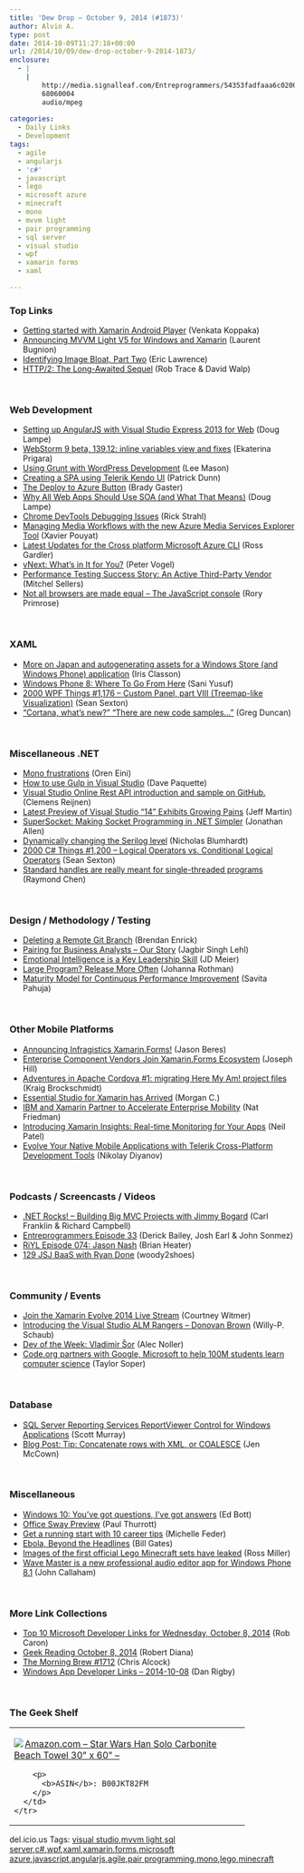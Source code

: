 ```yaml
---
title: 'Dew Drop – October 9, 2014 (#1873)'
author: Alvin A.
type: post
date: 2014-10-09T11:27:18+00:00
url: /2014/10/09/dew-drop-october-9-2014-1873/
enclosure:
  - |
    |
        http://media.signalleaf.com/Entreprogrammers/54353fadfaaa6c0200917c5c/rss/The-EntreProgrammers-Episode-33-Seneca-s-Letters.mp3
        68060004
        audio/mpeg
        
categories:
  - Daily Links
  - Development
tags:
  - agile
  - angularjs
  - 'c#'
  - javascript
  - lego
  - microsoft azure
  - minecraft
  - mono
  - mvvm light
  - pair programming
  - sql server
  - visual studio
  - wpf
  - xamarin forms
  - xaml

---
```

### <a name="top"></a>Top Links

  * <a href="http://blog.falafel.com/getting-started-xamarin-android-player/" target="_blank">Getting started with Xamarin Android Player</a> (Venkata Koppaka)
  * <a href="http://feedproxy.google.com/~r/galasoft/~3/4irfbzKmHS0/" target="_blank">Announcing MVVM Light V5 for Windows and Xamarin</a> (Laurent Bugnion)
  * <a href="http://feedproxy.google.com/~r/Telerik/~3/4thBvK9Yxmg/identifying-image-bloat-part-two" target="_blank">Identifying Image Bloat, Part Two</a> (Eric Lawrence)
  * <a href="http://blogs.msdn.com/b/ie/archive/2014/10/08/http-2-the-long-awaited-sequel.aspx" target="_blank">HTTP/2: The Long-Awaited Sequel</a> (Rob Trace & David Walp)

&nbsp;

### <a name="web"></a>Web Development

  * <a href="http://feedproxy.google.com/~r/geekswithblogs/~3/0QHfzaEoXtY/setting-up-angularjs-with-visual-studio-express-2013-for-web.aspx" target="_blank">Setting up AngularJS with Visual Studio Express 2013 for Web</a> (Doug Lampe)
  * <a href="http://blog.jetbrains.com/webstorm/2014/10/webstorm-9-beta-139-12-inline-variables-view-and-fixes/" target="_blank">WebStorm 9 beta, 139.12: inline variables view and fixes</a> (Ekaterina Prigara)
  * <a href="http://code.tutsplus.com/tutorials/using-grunt-with-wordpress-development--cms-21743" target="_blank">Using Grunt with WordPress Development</a> (Lee Mason)
  * <a href="http://blog.falafel.com/creating-a-spa-using-kendo/" target="_blank">Creating a SPA using Telerik Kendo UI</a> (Patrick Dunn)
  * <a href="http://www.bradygaster.com/post/the-deploy-to-azure-button" target="_blank">The Deploy to Azure Button</a> (Brady Gaster)
  * <a href="http://feedproxy.google.com/~r/geekswithblogs/~3/fv7-AYpAjIw/why-all-web-apps-should-use-soa-and-what-that.aspx" target="_blank">Why All Web Apps Should Use SOA (and What That Means)</a> (Doug Lampe)
  * <a href="http://feedproxy.google.com/~r/RickStrahl/~3/yEqREa4yv6s/Chrome-DevTools-Debugging-Issues" target="_blank">Chrome DevTools Debugging Issues</a> (Rick Strahl)
  * <a href="http://azure.microsoft.com/blog/2014/10/08/azure-media-services-explorer/" target="_blank">Managing Media Workflows with the new Azure Media Services Explorer Tool</a> (Xavier Pouyat)
  * <a href="http://msopentech.com/blog/2014/10/08/latest-updates-to-azure-cli/" target="_blank">Latest Updates for the Cross platform Microsoft Azure CLI</a> (Ross Gardler)
  * <a href="http://visualstudiomagazine.com/articles/2014/10/01/vnext.aspx" target="_blank">vNext: What&#8217;s in It for You?</a> (Peter Vogel)
  * <a href="http://mitchelsellers.com/blogs/2014/10/08/performance-testing-success-story-an-active-third-party-vendor.aspx" target="_blank">Performance Testing Success Story: An Active Third-Party Vendor</a> (Mitchel Sellers)
  * <a href="http://feedproxy.google.com/~r/RoryPrimrose/~3/T0AbXdfrQd0/post.aspx" target="_blank">Not all browsers are made equal &#8211; The JavaScript console</a> (Rory Primrose)

&nbsp;

### <a name="silverlight"></a>XAML

  * <a href="http://irisclasson.com/2014/10/08/more-on-japan-and-autogenerating-assets-for-a-windows-store-and-windows-phone-application/" target="_blank">More on Japan and autogenerating assets for a Windows Store (and Windows Phone) application</a> (Iris Classon)
  * <a href="http://code.tutsplus.com/tutorials/windows-phone-8-where-to-go-from-here--cms-20496" target="_blank">Windows Phone 8: Where To Go From Here</a> (Sani Yusuf)
  * <a href="http://wpf.2000things.com/2014/10/09/1176-custom-panel-part-viii/" target="_blank">2000 WPF Things #1,176 – Custom Panel, part VIII (Treemap-like Visualization)</a> (Sean Sexton)
  * <a href="http://channel9.msdn.com/coding4fun/blog/Cortana-whats-new-There-are-new-code-samples" target="_blank">&#8220;Cortana, what&#8217;s new?&#8221; &#8220;There are new code samples&#8230;&#8221;</a> (Greg Duncan)

&nbsp;

### <a name="dotnet"></a>Miscellaneous .NET

  * <a href="http://feedproxy.google.com/~r/AyendeRahien/~3/8lYR18HPM2Q/mono-frustrations" target="_blank">Mono frustrations</a> (Oren Eini)
  * <a href="http://www.davepaquette.com/archive/2014/10/08/how-to-use-gulp-in-visual-studio.aspx?utm_source=rss&utm_medium=rss&utm_campaign=how-to-use-gulp-in-visual-studio" target="_blank">How to use Gulp in Visual Studio</a> (Dave Paquette)
  * <a href="http://feedproxy.google.com/~r/clemensreijnen/qzrF/~3/zVnDNQM7kdg/post.aspx" target="_blank">Visual Studio Online Rest API introduction and sample on GitHub.</a> (Clemens Reijnen)
  * <a href="http://www.infoq.com/news/2014/10/VS14_CTP4?utm_campaign=infoq_content&utm_source=infoq&utm_medium=feed&utm_term=global" target="_blank">Latest Preview of Visual Studio “14” Exhibits Growing Pains</a> (Jeff Martin)
  * <a href="http://www.infoq.com/news/2014/10/SuperSocket?utm_campaign=infoq_content&utm_source=infoq&utm_medium=feed&utm_term=global" target="_blank">SuperSocket: Making Socket Programming in .NET Simpler</a> (Jonathan Allen)
  * <a href="http://nblumhardt.com/2014/10/dynamically-changing-the-serilog-level/" target="_blank">Dynamically changing the Serilog level</a> (Nicholas Blumhardt)
  * <a href="http://csharp.2000things.com/2014/10/09/1200-logical-operators-vs-conditional-logical-operators/" target="_blank">2000 C# Things #1,200 – Logical Operators vs. Conditional Logical Operators</a> (Sean Sexton)
  * <a href="http://blogs.msdn.com/b/oldnewthing/archive/2014/10/08/10563127.aspx" target="_blank">Standard handles are really meant for single-threaded programs</a> (Raymond Chen)

&nbsp;

### <a name="design"></a>Design / Methodology / Testing

  * <a href="http://feedproxy.google.com/~r/BrendanEnrick/~3/2qT9TATCe7g/post.aspx" target="_blank">Deleting a Remote Git Branch</a> (Brendan Enrick)
  * <a href="http://www.thoughtworks.com/insights/blog/pairing-business-analysts-our-story" target="_blank">Pairing for Business Analysts &#8211; Our Story</a> (Jagbir Singh Lehl)
  * <a href="http://feedproxy.google.com/~r/jmeier/~3/N2xsO1ecDrg/emotional-intelligence-is-a-key-leadership-skill.aspx" target="_blank">Emotional Intelligence is a Key Leadership Skill</a> (JD Meier)
  * <a href="http://feedproxy.google.com/~r/ManagingProductDevelopment/~3/PimXpYH1gVo/large-program-release-more-often.html" target="_blank">Large Program? Release More Often</a> (Johanna Rothman)
  * <a href="http://www.infoq.com/news/2014/10/maturity-model?utm_campaign=infoq_content&utm_source=infoq&utm_medium=feed&utm_term=global" target="_blank">Maturity Model for Continuous Performance Improvement</a> (Savita Pahuja)

&nbsp;

### <a name="mobile"></a>Other Mobile Platforms

  * <a href="http://www.infragistics.com/community/blogs/jason_beres/archive/2014/10/08/announcing-infragistics-xamarin-forms.aspx" target="_blank">Announcing Infragistics Xamarin.Forms!</a> (Jason Beres)
  * <a href="http://blog.xamarin.com/enterprise-component-vendors-join-xamarin.forms-ecosystem/" target="_blank">Enterprise Component Vendors Join Xamarin.Forms Ecosystem</a> (Joseph Hill)
  * <a href="http://www.kraigbrockschmidt.com/2014/10/08/cordova-adventures-migrating-windows-project/" target="_blank">Adventures in Apache Cordova #1: migrating Here My Am! project files</a> (Kraig Brockschmidt)
  * <a href="http://www.syncfusion.com/blogs/post/Essential-Studio-for-Xamarin-has-Arrived.aspx" target="_blank">Essential Studio for Xamarin has Arrived</a> (Morgan C.)
  * <a href="http://blog.xamarin.com/ibm-and-xamarin-partner-to-accelerate-enterprise-mobility/" target="_blank">IBM and Xamarin Partner to Accelerate Enterprise Mobility</a> (Nat Friedman)
  * <a href="http://blog.xamarin.com/monitoring-your-apps-with-xamarin-insights/" target="_blank">Introducing Xamarin Insights: Real-time Monitoring for Your Apps</a> (Neil Patel)
  * <a href="http://feedproxy.google.com/~r/Telerik/~3/uszQzDYRlYU/evolve-your-native-mobile-applications-with-telerik-cross-platform-development-tools" target="_blank">Evolve Your Native Mobile Applications with Telerik Cross-Platform Development Tools</a> (Nikolay Diyanov)

&nbsp;

### <a name="podcasts"></a>Podcasts / Screencasts / Videos

  * <a href="http://www.dotnetrocks.com/default.aspx?ShowNum=1046" target="_blank">.NET Rocks! &#8211; Building Big MVC Projects with Jimmy Bogard</a> (Carl Franklin & Richard Campbell)
  * <a href="http://media.signalleaf.com/Entreprogrammers/54353fadfaaa6c0200917c5c/rss/The-EntreProgrammers-Episode-33-Seneca-s-Letters.mp3" target="_blank">Entreprogrammers Episode 33</a> (Derick Bailey, Josh Earl & John Sonmez)
  * <a href="http://riyl.podbean.com/e/episode-074-jason-nash/" target="_blank">RiYL Episode 074: Jason Nash</a> (Brian Heater)
  * <a href="http://javascriptjabber.com/129-jsj-baas-with-ryan-done/" target="_blank">129 JSJ BaaS with Ryan Done</a> (woody2shoes)

&nbsp;

### <a name="events"></a>Community / Events

  * <a href="http://blog.xamarin.com/join-the-xamarin-evolve-2014-live-stream/" target="_blank">Join the Xamarin Evolve 2014 Live Stream</a> (Courtney Witmer)
  * <a href="http://blogs.msdn.com/b/willy-peter_schaub/archive/2014/10/08/introducing-the-visual-studio-alm-rangers-donovan-brown.aspx" target="_blank">Introducing the Visual Studio ALM Rangers – Donovan Brown</a> (Willy-P. Schaub)
  * <a href="http://feeds.dzone.com/~r/zones/css/~3/SEoou05kJC8/dev-week-vladimir-%C5%A1or" target="_blank">Dev of the Week: Vladimir Šor</a> (Alec Noller)
  * <a href="http://www.geekwire.com/2014/code-org-5-million-campaign/" target="_blank">Code.org partners with Google, Microsoft to help 100M students learn computer science</a> (Taylor Soper)

&nbsp;

### <a name="sql"></a>Database

  * <a href="http://feedproxy.google.com/~r/MSSQLTips-LatestSqlServerTips/~3/brJ1vjQaAmc/tip.asp" target="_blank">SQL Server Reporting Services ReportViewer Control for Windows Applications</a> (Scott Murray)
  * <a href="http://www.toadworld.com/platforms/sql-server/b/weblog/archive/2014/10/08/tip-concatenate-rows-with-xml-or-coalesce.aspx" target="_blank">Blog Post: Tip: Concatenate rows with XML, or COALESCE</a> (Jen McCown)

&nbsp;

### <a name="misc"></a>Miscellaneous

  * <a href="http://feedproxy.google.com/~r/zdnet/Bott/~3/GCG4l4Ehhmw/" target="_blank">Windows 10: You&#8217;ve got questions, I&#8217;ve got answers</a> (Ed Bott)
  * <a href="http://winsupersite.com/office/office-sway-preview" target="_blank">Office Sway Preview</a> (Paul Thurrott)
  * <a href="http://feeds.microsoftjobsblog.com/~r/MicrosoftJobsBlog/~3/5LeprSzz7vo/" target="_blank">Get a running start with 10 career tips</a> (Michelle Feder)
  * <a href="http://www.gatesnotes.com/Health/Ebola-Beyond-the-Headlines" target="_blank">Ebola, Beyond the Headlines</a> (Bill Gates)
  * <a href="http://www.theverge.com/2014/10/8/6948869/this-is-lego-minecraft" target="_blank">Images of the first official Lego Minecraft sets have leaked</a> (Ross Miller)
  * <a href="http://feedproxy.google.com/~r/wmexperts/~3/2nofv6Ed7l8/story01.htm" target="_blank">Wave Master is a new professional audio editor app for Windows Phone 8.1</a> (John Callaham)

&nbsp;

### <a name="links"></a>More Link Collections

  * <a href="http://blogs.msdn.com/b/robcaron/archive/2014/10/08/top-10-microsoft-developer-links-for-wednesday-october-8-2014.aspx" target="_blank">Top 10 Microsoft Developer Links for Wednesday, October 8, 2014</a> (Rob Caron)
  * <a href="http://feeds.regulargeek.com/~r/RegularGeek/~3/3bzfFJFDrsA/" target="_blank">Geek Reading October 8, 2014</a> (Robert Diana)
  * <a href="http://feedproxy.google.com/~r/ReflectivePerspective/~3/fpxXoMImpxE/" target="_blank">The Morning Brew #1712</a> (Chris Alcock)
  * <a href="http://windowsappdev.com/2014/10/windows-app-developer-links-2014-10-08/" target="_blank">Windows App Developer Links &#8211; 2014-10-08</a> (Dan Rigby)

&nbsp;

### <a name="shelf"></a>The Geek Shelf

<div id="scid:7dc1bd33-94bd-46fd-a20b-0131235bcd47:f88284f0-8c87-4035-abc3-cc331e065ac9" class="wlWriterEditableSmartContent" style="float: none; padding-bottom: 0px; padding-top: 0px; padding-left: 0px; margin: 0px; display: inline; padding-right: 0px">
  <table cellspacing="0" cellpadding="2" width="400" border="0" unselectable="on">
    <tr>
      <td valign="top" width="400">
        <p>
          <a title="Amazon.com - Star Wars Han Solo Carbonite Beach Towel 30&quot; x 60&quot; -" href="http://www.amazon.com/exec/obidos/ASIN/B00JKT82FM/alvinashcraft-20"><img data-recalc-dims="1" decoding="async" src="https://i0.wp.com/images.amazon.com/images/P/B00JKT82FM.01.MZZZZZZZ.jpg?w=660" border="0" align="left" style="float:left" />Amazon.com &#8211; Star Wars Han Solo Carbonite Beach Towel 30" x 60" &#8211;</a>
        </p>
        
        <p>
          <b>ASIN</b>: B00JKT82FM
        </p>
      </td>
    </tr>
  </table>
</div>

<div id="scid:0767317B-992E-4b12-91E0-4F059A8CECA8:5fdc94b8-679e-44d6-a2bc-00cd75ad51bb" class="wlWriterEditableSmartContent" style="float: none; padding-bottom: 0px; padding-top: 0px; padding-left: 0px; margin: 0px; display: inline; padding-right: 0px">
  del.icio.us Tags: <a href="http://del.icio.us/popular/visual+studio" rel="tag">visual studio</a>,<a href="http://del.icio.us/popular/mvvm+light" rel="tag">mvvm light</a>,<a href="http://del.icio.us/popular/sql+server" rel="tag">sql server</a>,<a href="http://del.icio.us/popular/c%23" rel="tag">c#</a>,<a href="http://del.icio.us/popular/wpf" rel="tag">wpf</a>,<a href="http://del.icio.us/popular/xaml" rel="tag">xaml</a>,<a href="http://del.icio.us/popular/xamarin.forms" rel="tag">xamarin.forms</a>,<a href="http://del.icio.us/popular/microsoft+azure" rel="tag">microsoft azure</a>,<a href="http://del.icio.us/popular/javascript" rel="tag">javascript</a>,<a href="http://del.icio.us/popular/angularjs" rel="tag">angularjs</a>,<a href="http://del.icio.us/popular/agile" rel="tag">agile</a>,<a href="http://del.icio.us/popular/pair+programming" rel="tag">pair programming</a>,<a href="http://del.icio.us/popular/mono" rel="tag">mono</a>,<a href="http://del.icio.us/popular/lego" rel="tag">lego</a>,<a href="http://del.icio.us/popular/minecraft" rel="tag">minecraft</a>
</div>